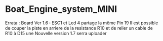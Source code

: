 # Boat_Engine_system_MINI

Errata : Board Ver 1.6 : ESC1 et Led  4 partage la même Pin 19 
Il est possible de couper la piste en arriere de la resistance R10 et de relier un cable de R10 à D15 
une Nouvelle version 1.7 serra uploader
